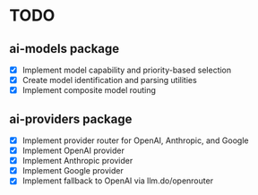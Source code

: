 # TODO

## ai-models package
- [x] Implement model capability and priority-based selection
- [x] Create model identification and parsing utilities 
- [x] Implement composite model routing

## ai-providers package
- [x] Implement provider router for OpenAI, Anthropic, and Google
- [x] Implement OpenAI provider
- [x] Implement Anthropic provider
- [x] Implement Google provider
- [x] Implement fallback to OpenAI via llm.do/openrouter
